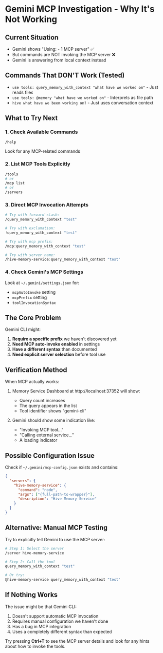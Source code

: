 # Gemini MCP Investigation - Why It's Not Working

## Current Situation
- Gemini shows "Using: - 1 MCP server" ✅
- But commands are NOT invoking the MCP server ❌
- Gemini is answering from local context instead

## Commands That DON'T Work (Tested)
- `use tools: query_memory_with_context "what have we worked on"` - Just reads files
- `use tools: @memory "what have we worked on"` - Interprets as file path
- `hive what have we been working on?` - Just uses conversation context

## What to Try Next

### 1. Check Available Commands
```bash
/help
```
Look for any MCP-related commands

### 2. List MCP Tools Explicitly
```bash
/tools
# or
/mcp list
# or
/servers
```

### 3. Direct MCP Invocation Attempts
```bash
# Try with forward slash:
/query_memory_with_context "test"

# Try with exclamation:
!query_memory_with_context "test"

# Try with mcp prefix:
/mcp:query_memory_with_context "test"

# Try with server name:
/hive-memory-service:query_memory_with_context "test"
```

### 4. Check Gemini's MCP Settings
Look at `~/.gemini/settings.json` for:
- `mcpAutoInvoke` setting
- `mcpPrefix` setting
- `toolInvocationSyntax`

## The Core Problem

Gemini CLI might:
1. **Require a specific prefix** we haven't discovered yet
2. **Need MCP auto-invoke enabled** in settings
3. **Have a different syntax** than documented
4. **Need explicit server selection** before tool use

## Verification Method

When MCP actually works:
1. Memory Service Dashboard at http://localhost:37352 will show:
   - Query count increases
   - The query appears in the list
   - Tool identifier shows "gemini-cli"

2. Gemini should show some indication like:
   - "Invoking MCP tool..."
   - "Calling external service..."
   - A loading indicator

## Possible Configuration Issue

Check if `~/.gemini/mcp-config.json` exists and contains:
```json
{
  "servers": {
    "hive-memory-service": {
      "command": "node",
      "args": ["{full-path-to-wrapper}"],
      "description": "Hive Memory Service"
    }
  }
}
```

## Alternative: Manual MCP Testing

Try to explicitly tell Gemini to use the MCP server:
```bash
# Step 1: Select the server
/server hive-memory-service

# Step 2: Call the tool
query_memory_with_context "test"

# Or try:
@hive-memory-service query_memory_with_context "test"
```

## If Nothing Works

The issue might be that Gemini CLI:
1. Doesn't support automatic MCP invocation
2. Requires manual configuration we haven't done
3. Has a bug in MCP integration
4. Uses a completely different syntax than expected

Try pressing **Ctrl+T** to see the MCP server details and look for any hints about how to invoke the tools.
